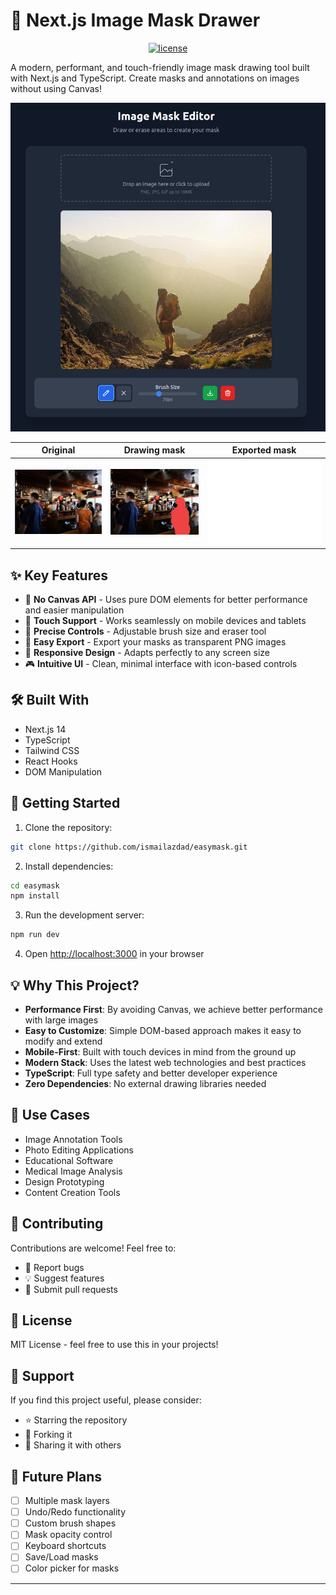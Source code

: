 # 🎨 Next.js Image Mask Drawer

<p align='center'>
<a href="https://easymask.surge.sh" target="_blank"><img src='https://img.shields.io/badge/demo_link-demo-yellow' alt='license'></a>
</p>


A modern, performant, and touch-friendly image mask drawing tool built with Next.js and TypeScript. Create masks and annotations on images without using Canvas!

![Demo Preview](preview.png)

| Original                  | Drawing mask           | Exported mask                         |
|---------------------------|------------------------|------------------------|
| ![Original](original.png) | ![Mask](mask_draw.png) | ![Mask_generated](mask_generated.png) | 

## ✨ Key Features

- 🚀 **No Canvas API** - Uses pure DOM elements for better performance and easier manipulation
- 📱 **Touch Support** - Works seamlessly on mobile devices and tablets
- 🎯 **Precise Controls** - Adjustable brush size and eraser tool
- 💾 **Easy Export** - Export your masks as transparent PNG images
- 🔄 **Responsive Design** - Adapts perfectly to any screen size
- 🎮 **Intuitive UI** - Clean, minimal interface with icon-based controls

## 🛠️ Built With

- Next.js 14
- TypeScript
- Tailwind CSS
- React Hooks
- DOM Manipulation

## 🚀 Getting Started

1. Clone the repository:
```bash
git clone https://github.com/ismailazdad/easymask.git
```

2. Install dependencies:
```bash
cd easymask
npm install
```

3. Run the development server:
```bash
npm run dev
```

4. Open [http://localhost:3000](http://localhost:3000) in your browser

## 💡 Why This Project?

- **Performance First**: By avoiding Canvas, we achieve better performance with large images
- **Easy to Customize**: Simple DOM-based approach makes it easy to modify and extend
- **Mobile-First**: Built with touch devices in mind from the ground up
- **Modern Stack**: Uses the latest web technologies and best practices
- **TypeScript**: Full type safety and better developer experience
- **Zero Dependencies**: No external drawing libraries needed

## 🌟 Use Cases

- Image Annotation Tools
- Photo Editing Applications
- Educational Software
- Medical Image Analysis
- Design Prototyping
- Content Creation Tools

## 🤝 Contributing

Contributions are welcome! Feel free to:

- 🐛 Report bugs
- 💡 Suggest features
- 🔧 Submit pull requests

## 📝 License

MIT License - feel free to use this in your projects!

## 🙏 Support

If you find this project useful, please consider:
- ⭐ Starring the repository
- 🔀 Forking it
- 📢 Sharing it with others

## 🔮 Future Plans

- [ ] Multiple mask layers
- [ ] Undo/Redo functionality
- [ ] Custom brush shapes
- [ ] Mask opacity control
- [ ] Keyboard shortcuts
- [ ] Save/Load masks
- [ ] Color picker for masks

---

<!--
### 🌟 Star History

[![Star History Chart](https://api.star-history.com/svg?repos=yourusername/mask-drawer&type=Date)](https://star-history.com/#yourusername/mask-drawer&Date)



Built with ❤️ by [Your Name]

-->